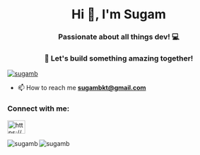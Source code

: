 <h1 align="center">Hi 👋, I'm Sugam</h1>
<h3 align="center"> Passionate about all things dev! 💻  </h3>
<h3 align="center"> 🌟 Let's build something amazing together!</h3>

<p align="left"> <a href="https://github.com/ryo-ma/github-profile-trophy"><img src="https://github-profile-trophy.vercel.app/?username=sugamb&title=-Stars,-Followers,-Issues,-PullRequest,-Reviews" alt="sugamb" /></a> </p>

- 📫 How to reach me **sugambkt@gmail.com**

<h3 align="left">Connect with me:</h3>
<p align="left">
<a href="https://www.linkedin.com/in/sugam-banskota/" target="blank"><img align="center" src="https://raw.githubusercontent.com/rahuldkjain/github-profile-readme-generator/master/src/images/icons/Social/linked-in-alt.svg" alt="https://www.linkedin.com/in/sugam-banskota/" height="30" width="40" /></a>
</p>

<p><img align="left" src="https://github-readme-stats.vercel.app/api/top-langs?username=sugamb&show_icons=true&locale=en&layout=compact" alt="sugamb" /></p>

<p><img align="center" src="https://github-readme-streak-stats.herokuapp.com/?user=sugamb&" alt="sugamb" /></p>


<!--
**SugamB/SugamB** is a ✨ _special_ ✨ repository because its `README.md` (this file) appears on your GitHub profile.

Here are some ideas to get you started:

- 🔭 I’m currently working on ...
- 🌱 I’m currently learning ...
- 👯 I’m looking to collaborate on ...
- 🤔 I’m looking for help with ...
- 💬 Ask me about ...
- 📫 How to reach me: ...
- 😄 Pronouns: ...
- ⚡ Fun fact: ...
-->
